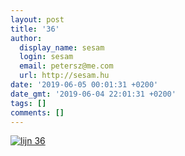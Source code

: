 ```yaml
---
layout: post
title: '36'
author:
  display_name: sesam
  login: sesam
  email: petersz@me.com
  url: http://sesam.hu
date: '2019-06-05 00:01:31 +0200'
date_gmt: '2019-06-04 22:01:31 +0200'
tags: []
comments: []
---
```


[![lijn 36](https://live.staticflickr.com/4878/30744534247_057cd94f4e_o.jpg)](https://www.flickr.com/photos/gerardstolk/30744534247/in/photolist-NQMLUF-9PHtHq-ecF6y3-qb3SsD-8u4bLg-om9WLW-iyAH7C-efLSHa-5txUxD-WpATd4-eo24U1-9Js39o-8FcZs-YQvaSG-ab995M-nmuUo6-FikR2H-e8HaY5-sc6cg5-q7qECs-6CtWNZ-VnhpYp-23AJMB3-nUhJ6P-XSKj99-SYj1Ub-82a7CY-zGifC-8tuB4B-TYJDxw-eEmS5m-nhLgjY-2ekiH2D-5txSAF-5XfvHS-aPVhAc-ZjRztS-d89c3d-bR6UWD-gUvFMZ-TBvntY-2a66j1V-dZv7tw-i1KCHH-oWQSKQ-jTSToL-eKTYh9-6Azn8i-SJEw77-8WDKJr "lijn 36")
